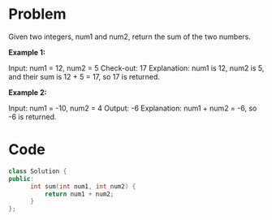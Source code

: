 # Problem
Given two integers, num1 and num2, return the sum of the two numbers.

**Example 1:**

Input: num1 = 12, num2 = 5
Check-out: 17
Explanation: num1 is 12, num2 is 5, and their sum is 12 + 5 = 17, so 17 is returned.

**Example 2:**

Input: num1 = -10, num2 = 4
Output: -6
Explanation: num1 + num2 = -6, so -6 is returned.

# Code
```cpp
class Solution {
public:
      int sum(int num1, int num2) {
          return num1 + num2;
      }
};

```
